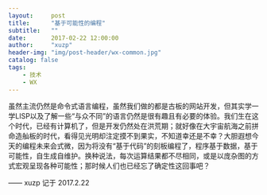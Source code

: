 ```yaml
---
layout:     post
title:      "基于可能性的编程"
subtitle:   ""
date:       2017-02-22 12:00:00
author:     "xuzp"
header-img: "img/post-header/wx-common.jpg"
catalog: false
tags:
    - 技术
    - WX
---
```


虽然主流仍然是命令式语言编程，虽然我们做的都是古板的网站开发，但其实学一学LISP以及了解一些“与众不同”的语言仍然是很有趣且有必要的体验。我们生在这个时代，已经有计算机了，但是开发仍然处在洪荒期；就好像在大宇宙航海之前拼命造舢板的时代，看得见光明却注定摸不到果实，不知道幸还是不幸？大胆遐想今天的编程未来会式微，因为将没有“基于代码”的刻板编程了，程序基于数据，基于可能性，自生成自维护。换种说法，每次运算结果都不尽相同，或是以庞杂图的方式宏观呈现各种可能性；那时候人们也已经忘了确定性这回事吧？

—— xuzp 记于 2017.2.22
